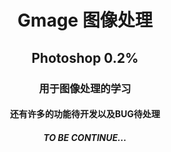 <h1 align = "center">Gmage 图像处理</h1>

<h2 align = "center">Photoshop 0.2%</h1>

<h3 align = "center">用于图像处理的学习</h1>

<h4 align = "center">还有许多的功能待开发以及BUG待处理</h1>

<h5 align = "center">TO BE CONTINUE...</h1>